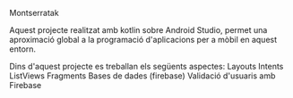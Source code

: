 Montserratak

Aquest projecte realitzat amb kotlin sobre Android Studio, permet una aproximació global a la programació d'aplicacions per a mòbil en aquest entorn.

Dins d'aquest projecte es treballan els següents aspectes:
Layouts
Intents
ListViews
Fragments
Bases de dades (firebase)
Validació d'usuaris amb Firebase